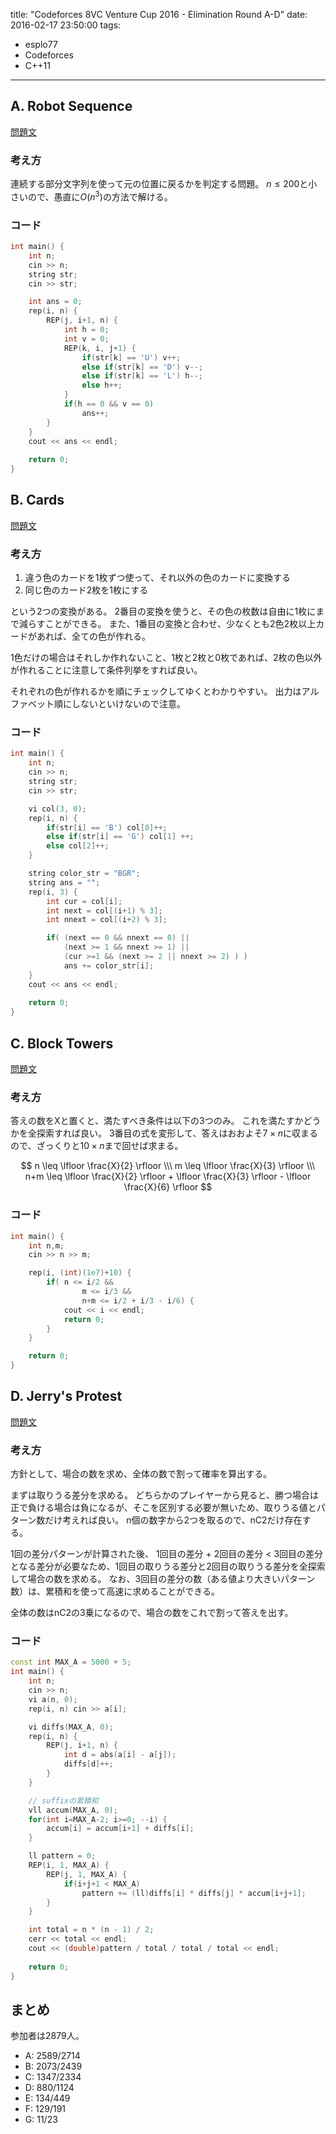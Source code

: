 title: "Codeforces 8VC Venture Cup 2016 - Elimination Round A-D"
date: 2016-02-17 23:50:00
tags:
- esplo77
- Codeforces
- C++11
---

## A. Robot Sequence
[問題文](http://codeforces.com/contest/626/problem/A)

### 考え方
連続する部分文字列を使って元の位置に戻るかを判定する問題。
$n \leq 200$と小さいので、愚直に$O(n^3)$の方法で解ける。

### コード

```C++
int main() {
    int n;
    cin >> n;
    string str;
    cin >> str;

    int ans = 0;
    rep(i, n) {
        REP(j, i+1, n) {
            int h = 0;
            int v = 0;
            REP(k, i, j+1) {
                if(str[k] == 'U') v++;
                else if(str[k] == 'D') v--;
                else if(str[k] == 'L') h--;
                else h++;
            }
            if(h == 0 && v == 0)
                ans++;
        }
    }
    cout << ans << endl;
    
    return 0;
}
```

## B. Cards
[問題文](http://codeforces.com/contest/626/problem/B)

### 考え方
1. 違う色のカードを1枚ずつ使って、それ以外の色のカードに変換する
2. 同じ色のカード2枚を1枚にする

という2つの変換がある。
2番目の変換を使うと、その色の枚数は自由に1枚にまで減らすことができる。
また、1番目の変換と合わせ、少なくとも2色2枚以上カードがあれば、全ての色が作れる。

1色だけの場合はそれしか作れないこと、1枚と2枚と0枚であれば、2枚の色以外が作れることに注意して条件列挙をすれば良い。

それぞれの色が作れるかを順にチェックしてゆくとわかりやすい。
出力はアルファベット順にしないといけないので注意。

### コード
```C++
int main() {
    int n;
    cin >> n;
    string str;
    cin >> str;

    vi col(3, 0);
    rep(i, n) {
        if(str[i] == 'B') col[0]++;
        else if(str[i] == 'G') col[1] ++;
        else col[2]++;
    }

    string color_str = "BGR";
    string ans = "";
    rep(i, 3) {
        int cur = col[i];
        int next = col[(i+1) % 3];
        int nnext = col[(i+2) % 3];

        if( (next == 0 && nnext == 0) ||
            (next >= 1 && nnext >= 1) ||
            (cur >=1 && (next >= 2 || nnext >= 2) ) )
            ans += color_str[i];
    }
    cout << ans << endl;
    
    return 0;
}
```


## C. Block Towers
[問題文](http://codeforces.com/contest/626/problem/C)

### 考え方
答えの数をXと置くと、満たすべき条件は以下の3つのみ。
これを満たすかどうかを全探索すれば良い。
3番目の式を変形して、答えはおおよそ$7 \times n$に収まるので、ざっくりと$10 \times n$まで回せば求まる。

$$
n \leq \lfloor \frac{X}{2} \rfloor \\\
m \leq \lfloor \frac{X}{3} \rfloor \\\
n+m \leq \lfloor \frac{X}{2} \rfloor + \lfloor \frac{X}{3} \rfloor - \lfloor \frac{X}{6} \rfloor
$$

### コード
```C++
int main() {
    int n,m;
    cin >> n >> m;

    rep(i, (int)(1e7)+10) {
        if( n <= i/2 &&
                m <= i/3 &&
                n+m <= i/2 + i/3 - i/6) {
            cout << i << endl;
            return 0;
        }
    }

    return 0;
}
```

## D. Jerry's Protest
[問題文](http://codeforces.com/contest/626/problem/D)

### 考え方
方針として、場合の数を求め、全体の数で割って確率を算出する。

まずは取りうる差分を求める。
どちらかのプレイヤーから見ると、勝つ場合は正で負ける場合は負になるが、そこを区別する必要が無いため、取りうる値とパターン数だけ考えれば良い。
n個の数字から2つを取るので、nC2だけ存在する。

1回の差分パターンが計算された後、
1回目の差分 + 2回目の差分 < 3回目の差分
となる差分が必要なため、1回目の取りうる差分と2回目の取りうる差分を全探索して場合の数を求める。
なお、3回目の差分の数（ある値より大きいパターン数）は、累積和を使って高速に求めることができる。

全体の数はnC2の3乗になるので、場合の数をこれで割って答えを出す。

### コード
```C++
const int MAX_A = 5000 + 5;
int main() {
    int n;
    cin >> n;
    vi a(n, 0);
    rep(i, n) cin >> a[i];

    vi diffs(MAX_A, 0);
    rep(i, n) {
        REP(j, i+1, n) {
            int d = abs(a[i] - a[j]);
            diffs[d]++;
        }
    }

    // suffixの累積和
    vll accum(MAX_A, 0);
    for(int i=MAX_A-2; i>=0; --i) {
        accum[i] = accum[i+1] + diffs[i];
    }

    ll pattern = 0;
    REP(i, 1, MAX_A) {
        REP(j, 1, MAX_A) {
            if(i+j+1 < MAX_A)
                pattern += (ll)diffs[i] * diffs[j] * accum[i+j+1];
        }
    }

    int total = n * (n - 1) / 2;
    cerr << total << endl;
    cout << (double)pattern / total / total / total << endl;
    
    return 0;
}
```

## まとめ
参加者は2879人。

- A: 2589/2714
- B: 2073/2439
- C: 1347/2334
- D: 880/1124
- E: 134/449
- F: 129/191
- G: 11/23

